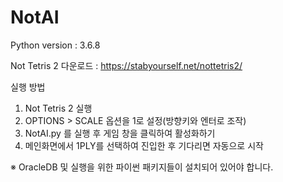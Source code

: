 # NotAI

Python version : 3.6.8

Not Tetris 2 다운로드 : https://stabyourself.net/nottetris2/


실행 방법
1. Not Tetris 2 실행
2. OPTIONS > SCALE 옵션을 1로 설정(방향키와 엔터로 조작)
3. NotAI.py 를 실행 후 게임 창을 클릭하여 활성화하기
4. 메인화면에서 1PLY를 선택하여 진입한 후 기다리면 자동으로 시작

※ OracleDB 및 실행을 위한 파이썬 패키지들이 설치되어 있어야 합니다.
